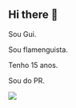 ## Hi there 👋

Sou Gui. 


Sou flamenguista.


Tenho 15 anos.


Sou do PR.

![](https://media0.giphy.com/media/v1.Y2lkPTc5MGI3NjExeWIzMXhqZWNlZWlhNGZkY2YyZW5uY2lhMDYwZnprcDBvaGNwemM0byZlcD12MV9pbnRlcm5hbF9naWZfYnlfaWQmY3Q9Zw/zU2TwHZZu8GDeZjK7M/giphy.webp)

<!--
**gui071000/gui071000** is a ✨ _special_ ✨ repository because its `README.md` (this file) appears on your GitHub profile.

Here are some ideas to get you started:

- 🔭 I’m currently working on ...
- 🌱 I’m currently learning ...
- 👯 I’m looking to collaborate on ...
- 🤔 I’m looking for help with ...
- 💬 Ask me about ...
- 📫 How to reach me: ...
- 😄 Pronouns: ...
- ⚡ Fun fact: ...
-->
